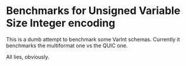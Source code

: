 # Benchmarks for Unsigned Variable Size Integer encoding

This is a dumb attempt to benchmark some VarInt schemas.  Currently it
benchmarks the multiformat one vs the QUIC one.

All lies, obviously.
